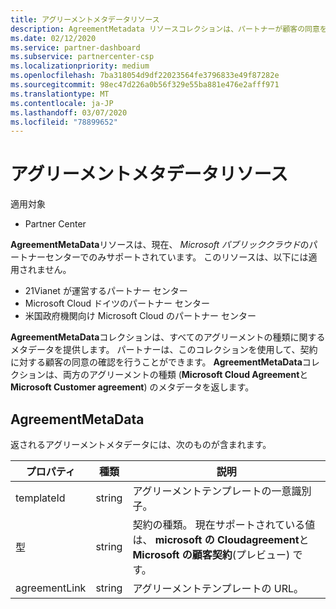 ```yaml
---
title: アグリーメントメタデータリソース
description: AgreementMetadata リソースコレクションは、パートナーが顧客の同意を確認するために使用できる契約の種類について説明します。
ms.date: 02/12/2020
ms.service: partner-dashboard
ms.subservice: partnercenter-csp
ms.localizationpriority: medium
ms.openlocfilehash: 7ba318054d9df22023564fe3796833e49f87282e
ms.sourcegitcommit: 98ec47d226a0b56f329e55ba881e476e2afff971
ms.translationtype: MT
ms.contentlocale: ja-JP
ms.lasthandoff: 03/07/2020
ms.locfileid: "78899652"
---
```

# <a name="agreement-metadata-resources"></a>アグリーメントメタデータリソース

適用対象

- Partner Center

**AgreementMetaData**リソースは、現在、 *Microsoft パブリッククラウド*のパートナーセンターでのみサポートされています。 このリソースは、以下には適用されません。

- 21Vianet が運営するパートナー センター
- Microsoft Cloud ドイツのパートナー センター
- 米国政府機関向け Microsoft Cloud のパートナー センター

**AgreementMetaData**コレクションは、すべてのアグリーメントの種類に関するメタデータを提供します。 パートナーは、このコレクションを使用して、契約に対する顧客の同意の確認を行うことができます。 **AgreementMetaData**コレクションは、両方のアグリーメントの種類 (**Microsoft Cloud Agreement**と**Microsoft Customer agreement**) のメタデータを返します。

## <a name="agreementmetadata"></a>AgreementMetaData

返されるアグリーメントメタデータには、次のものが含まれます。

| プロパティ      | 種類               | 説明                                                                       |
|---------------|--------------------|-----------------------------------------------------------------------------------|
| templateId    | string             | アグリーメントテンプレートの一意識別子。                                       |
| 型          | string             | 契約の種類。 現在サポートされている値は、 **microsoft の Cloudagreement**と**Microsoft の顧客契約**(プレビュー) です。 |
| agreementLink | string             | アグリーメントテンプレートの URL。                                                    |
